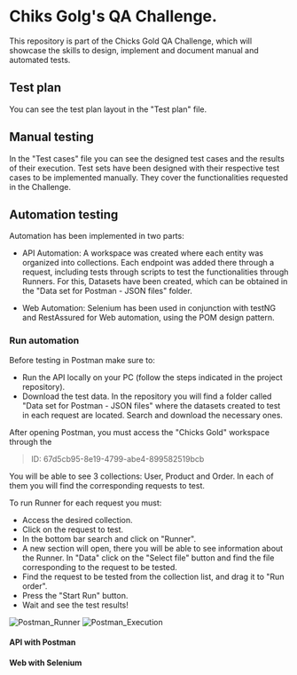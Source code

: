 # Chiks Golg's QA Challenge. 

This repository is part of the Chicks Gold QA Challenge, which will showcase the skills to design, implement and document manual and automated tests.

## Test plan

You can see the test plan layout in the "Test plan" file.

## Manual testing

In the "Test cases" file you can see the designed test cases and the results of their execution.
Test sets have been designed with their respective test cases to be implemented manually. They cover the functionalities requested in the Challenge.

## Automation testing

Automation has been implemented in two parts:

* API Automation: A workspace was created where each entity was organized into collections. Each endpoint was added there through a request, including tests through scripts to test the functionalities through Runners. For this, Datasets have been created, which can be obtained in the "Data set for Postman - JSON files" folder.

* Web Automation: Selenium has been used in conjunction with testNG and RestAssured for Web automation, using the POM design pattern.

### Run automation

Before testing in Postman make sure to:
- Run the API locally on your PC (follow the steps indicated in the project repository).
- Download the test data. In the repository you will find a folder called "Data set for Postman - JSON files" where the datasets created to test in each request are located. Search and download the necessary ones.

After opening Postman, you must access the "Chicks Gold" workspace through the 
> ID: 67d5cb95-8e19-4799-abe4-899582519bcb

You will be able to see 3 collections: User, Product and Order. In each of them you will find the corresponding requests to test.

To run Runner for each request you must:

- Access the desired collection.
- Click on the request to test.
- In the bottom bar search and click on "Runner".
- A new section will open, there you will be able to see information about the Runner. In "Data" click on the "Select file" button and find the file corresponding to the request to be tested.
- Find the request to be tested from the collection list, and drag it to "Run order".
- Press the "Start Run" button.
- Wait and see the test results!

![Postman_Runner](https://github.com/user-attachments/assets/6387d524-1bc9-48d8-b598-c06495a6695c)
![Postman_Execution](https://github.com/user-attachments/assets/44a51bba-a547-4bad-88df-642f95af9950)

#### API with Postman


#### Web with Selenium 

